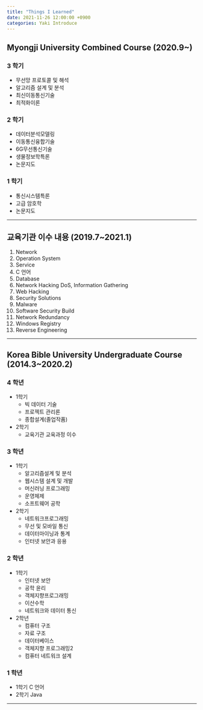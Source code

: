 ```yaml
---
title: "Things I Learned"
date: 2021-11-26 12:00:00 +0900
categories: Yaki Introduce
---
```


## Myongji University Combined Course (2020.9~)

### 3 학기

- 무선망 프로토콜 및 해석
- 알고리즘 설계 및 분석
- 최신이동통신기술
- 최적화이론

### 2 학기

- 데이터분석모델링
- 이동통신융합기술
- 6G무선통신기술
- 생물정보학특론
- 논문지도

### 1 학기

- 통신시스템특론
- 고급 암호학
- 논문지도

---

## 교육기관 이수 내용 (2019.7~2021.1)

1. Network
2. Operation System
3. Service
4. C 언어
5. Database
6. Network Hacking DoS, Information Gathering
7. Web Hacking
8. Security Solutions
9. Malware
10. Software Security Build
11. Network Redundancy
12. Windows Registry
13. Reverse Engineering

---

## Korea Bible University Undergraduate Course (2014.3~2020.2)

### 4 학년

- 1학기
  - 빅 데이터 기술
  - 프로젝트 관리론
  - 종합설계(졸업작품)
- 2학기
  - 교육기관 교육과정 이수

### 3 학년

- 1학기
  - 알고리즘설계 및 분석
  - 웹시스템 설계 및 개발
  - 머신러닝 프로그래밍
  - 운영체제
  - 소프트웨어 공학
- 2학기
  - 네트워크프로그래밍
  - 무선 및 모바일 통신
  - 데이터마이닝과 통계
  - 인터넷 보안과 응용

### 2 학년

- 1학기
  - 인터넷 보안
  - 공학 윤리
  - 객체지향프로그래밍
  - 이산수학
  - 네트워크와 데이터 통신
- 2학년
  - 컴퓨터 구조
  - 자료 구조
  - 데이터베이스
  - 객체지향 프로그래밍2
  - 컴퓨터 네트워크 설계

### 1 학년

- 1학기 C 언어
- 2학기 Java

---
